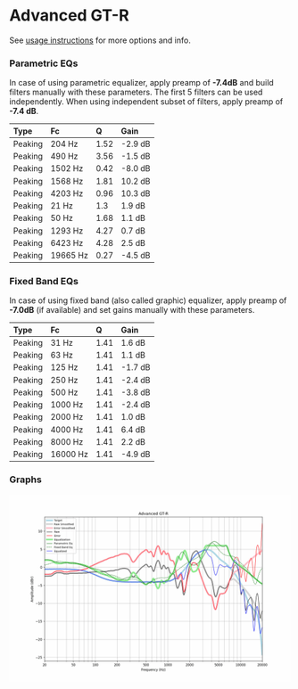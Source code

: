 # Advanced GT-R
See [usage instructions](https://github.com/jaakkopasanen/AutoEq#usage) for more options and info.

### Parametric EQs
In case of using parametric equalizer, apply preamp of **-7.4dB** and build filters manually
with these parameters. The first 5 filters can be used independently.
When using independent subset of filters, apply preamp of **-7.4 dB**.

| Type    | Fc       |    Q | Gain    |
|:--------|:---------|:-----|:--------|
| Peaking | 204 Hz   | 1.52 | -2.9 dB |
| Peaking | 490 Hz   | 3.56 | -1.5 dB |
| Peaking | 1502 Hz  | 0.42 | -8.0 dB |
| Peaking | 1568 Hz  | 1.81 | 10.2 dB |
| Peaking | 4203 Hz  | 0.96 | 10.3 dB |
| Peaking | 21 Hz    | 1.3  | 1.9 dB  |
| Peaking | 50 Hz    | 1.68 | 1.1 dB  |
| Peaking | 1293 Hz  | 4.27 | 0.7 dB  |
| Peaking | 6423 Hz  | 4.28 | 2.5 dB  |
| Peaking | 19665 Hz | 0.27 | -4.5 dB |

### Fixed Band EQs
In case of using fixed band (also called graphic) equalizer, apply preamp of **-7.0dB**
(if available) and set gains manually with these parameters.

| Type    | Fc       |    Q | Gain    |
|:--------|:---------|:-----|:--------|
| Peaking | 31 Hz    | 1.41 | 1.6 dB  |
| Peaking | 63 Hz    | 1.41 | 1.1 dB  |
| Peaking | 125 Hz   | 1.41 | -1.7 dB |
| Peaking | 250 Hz   | 1.41 | -2.4 dB |
| Peaking | 500 Hz   | 1.41 | -3.8 dB |
| Peaking | 1000 Hz  | 1.41 | -2.4 dB |
| Peaking | 2000 Hz  | 1.41 | 1.0 dB  |
| Peaking | 4000 Hz  | 1.41 | 6.4 dB  |
| Peaking | 8000 Hz  | 1.41 | 2.2 dB  |
| Peaking | 16000 Hz | 1.41 | -4.9 dB |

### Graphs
![](./Advanced%20GT-R.png)